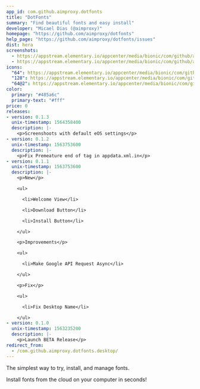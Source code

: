 ```yaml
---
app_id: com.github.aimproxy.dotfonts
title: "DotFonts"
summary: "Find beautiful fonts and easy install"
developer: "Micael Dias (@aimproxy)"
homepage: "https://github.com/aimproxy/dotfonts"
help_page: "https://github.com/aimproxy/dotfonts/issues"
dist: hera
screenshots:
  - https://appstream.elementary.io/appcenter/media/bionic/com/github/aimproxy.dotfonts/D7EF8375BECF1112AC18361AD511295B/screenshots/image-1_orig.png
  - https://appstream.elementary.io/appcenter/media/bionic/com/github/aimproxy.dotfonts/D7EF8375BECF1112AC18361AD511295B/screenshots/image-2_orig.png
icons:
  "64": https://appstream.elementary.io/appcenter/media/bionic/com/github/aimproxy.dotfonts/D7EF8375BECF1112AC18361AD511295B/icons/64x64/com.github.aimproxy.dotfonts_com.github.aimproxy.dotfonts.png
  "128": https://appstream.elementary.io/appcenter/media/bionic/com/github/aimproxy.dotfonts/D7EF8375BECF1112AC18361AD511295B/icons/128x128/com.github.aimproxy.dotfonts_com.github.aimproxy.dotfonts.png
  "64@2": https://appstream.elementary.io/appcenter/media/bionic/com/github/aimproxy.dotfonts/D7EF8375BECF1112AC18361AD511295B/icons/64x64@2/com.github.aimproxy.dotfonts_com.github.aimproxy.dotfonts.png
color:
  primary: "#485a6c"
  primary-text: "#fff"
price: 0
releases:
- version: 0.1.3
  unix-timestamp: 1564358400
  description: |-
    <p>Screenshoots with default eOS settings</p>
- version: 0.1.2
  unix-timestamp: 1563753600
  description: |-
    <p>Fix Premeature end of tag in appdata.xml.in</p>
- version: 0.1.1
  unix-timestamp: 1563753600
  description: |-
    <p>New</p>

    <ul>

      <li>Welcome View</li>

      <li>Download Button</li>

      <li>Install Button</li>

    </ul>

    <p>Improvements</p>

    <ul>

      <li>Make Google API Request Async</li>

    </ul>

    <p>Fix</p>

    <ul>

      <li>Fix Desktop Name</li>

    </ul>
- version: 0.1.0
  unix-timestamp: 1563235200
  description: |-
    <p>Launch BETA Release</p>
redirect_from:
  - /com.github.aimproxy.dotfonts.desktop/
---
```


<p>The simplest way to try, install, and manage fonts.</p>
<p>Install fonts from the cloud on your computer in seconds!</p>